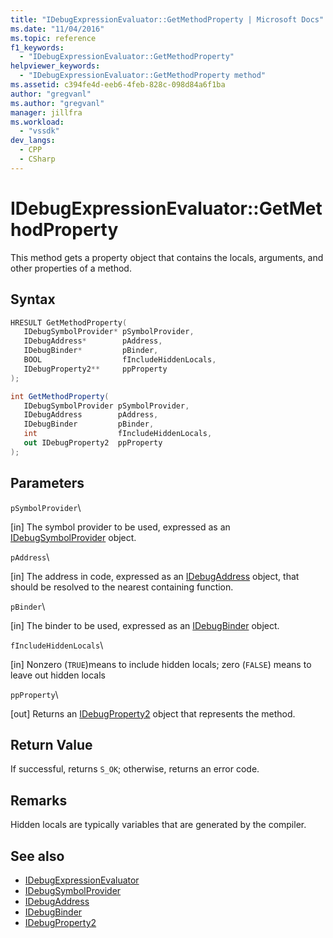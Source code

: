 ```yaml
---
title: "IDebugExpressionEvaluator::GetMethodProperty | Microsoft Docs"
ms.date: "11/04/2016"
ms.topic: reference
f1_keywords:
  - "IDebugExpressionEvaluator::GetMethodProperty"
helpviewer_keywords:
  - "IDebugExpressionEvaluator::GetMethodProperty method"
ms.assetid: c394fe4d-eeb6-4feb-828c-098d84a6f1ba
author: "gregvanl"
ms.author: "gregvanl"
manager: jillfra
ms.workload:
  - "vssdk"
dev_langs:
  - CPP
  - CSharp
---
```

# IDebugExpressionEvaluator::GetMethodProperty
This method gets a property object that contains the locals, arguments, and other properties of a method.

## Syntax

```cpp
HRESULT GetMethodProperty( 
   IDebugSymbolProvider* pSymbolProvider,
   IDebugAddress*        pAddress,
   IDebugBinder*         pBinder,
   BOOL                  fIncludeHiddenLocals,
   IDebugProperty2**     ppProperty
);
```

```csharp
int GetMethodProperty(
   IDebugSymbolProvider pSymbolProvider,
   IDebugAddress        pAddress,
   IDebugBinder         pBinder,
   int                  fIncludeHiddenLocals,
   out IDebugProperty2  ppProperty
);
```

## Parameters
 `pSymbolProvider`\

 [in] The symbol provider to be used, expressed as an [IDebugSymbolProvider](../../../extensibility/debugger/reference/idebugsymbolprovider.md) object.

 `pAddress`\

 [in] The address in code, expressed as an [IDebugAddress](../../../extensibility/debugger/reference/idebugaddress.md) object, that should be resolved to the nearest containing function.

 `pBinder`\

 [in] The binder to be used, expressed as an [IDebugBinder](../../../extensibility/debugger/reference/idebugbinder.md) object.

 `fIncludeHiddenLocals`\

 [in] Nonzero (`TRUE`)means to include hidden locals; zero (`FALSE`) means to leave out hidden locals

 `ppProperty`\

 [out] Returns an [IDebugProperty2](../../../extensibility/debugger/reference/idebugproperty2.md) object that represents the method.

## Return Value
 If successful, returns `S_OK`; otherwise, returns an error code.

## Remarks
 Hidden locals are typically variables that are generated by the compiler.

## See also
- [IDebugExpressionEvaluator](../../../extensibility/debugger/reference/idebugexpressionevaluator.md)
- [IDebugSymbolProvider](../../../extensibility/debugger/reference/idebugsymbolprovider.md)
- [IDebugAddress](../../../extensibility/debugger/reference/idebugaddress.md)
- [IDebugBinder](../../../extensibility/debugger/reference/idebugbinder.md)
- [IDebugProperty2](../../../extensibility/debugger/reference/idebugproperty2.md)